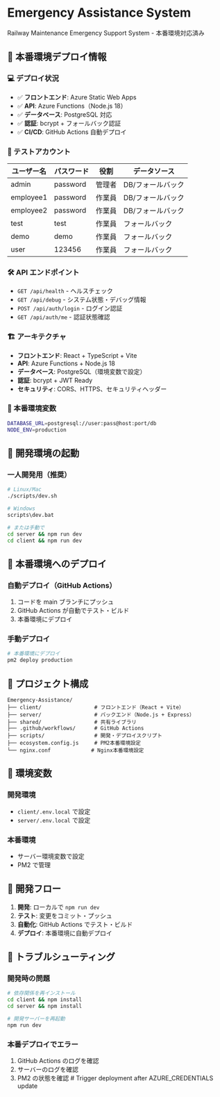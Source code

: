 # Emergency Assistance System

Railway Maintenance Emergency Support System - 本番環境対応済み

## 🚀 本番環境デプロイ情報

### 💻 デプロイ状況

- ✅ **フロントエンド**: Azure Static Web Apps
- ✅ **API**: Azure Functions（Node.js 18）
- ✅ **データベース**: PostgreSQL 対応
- ✅ **認証**: bcrypt + フォールバック認証
- ✅ **CI/CD**: GitHub Actions 自動デプロイ

### 🔑 テストアカウント

| ユーザー名 | パスワード | 役割   | データソース      |
| ---------- | ---------- | ------ | ----------------- |
| admin      | password   | 管理者 | DB/フォールバック |
| employee1  | password   | 作業員 | DB/フォールバック |
| employee2  | password   | 作業員 | DB/フォールバック |
| test       | test       | 作業員 | フォールバック    |
| demo       | demo       | 作業員 | フォールバック    |
| user       | 123456     | 作業員 | フォールバック    |

### 🛠️ API エンドポイント

- `GET /api/health` - ヘルスチェック
- `GET /api/debug` - システム状態・デバッグ情報
- `POST /api/auth/login` - ログイン認証
- `GET /api/auth/me` - 認証状態確認

### 🏗️ アーキテクチャ

- **フロントエンド**: React + TypeScript + Vite
- **API**: Azure Functions + Node.js 18
- **データベース**: PostgreSQL（環境変数で設定）
- **認証**: bcrypt + JWT Ready
- **セキュリティ**: CORS、HTTPS、セキュリティヘッダー

### 🔧 本番環境変数

```bash
DATABASE_URL=postgresql://user:pass@host:port/db
NODE_ENV=production
```

## 🚀 開発環境の起動

### 一人開発用（推奨）

```bash
# Linux/Mac
./scripts/dev.sh

# Windows
scripts\dev.bat

# または手動で
cd server && npm run dev
cd client && npm run dev
```

## 🐳 本番環境へのデプロイ

### 自動デプロイ（GitHub Actions）

1. コードを main ブランチにプッシュ
2. GitHub Actions が自動でテスト・ビルド
3. 本番環境にデプロイ

### 手動デプロイ

```bash
# 本番環境にデプロイ
pm2 deploy production
```

## 📁 プロジェクト構成

```
Emergency-Assistance/
├── client/                 # フロントエンド（React + Vite）
├── server/                 # バックエンド（Node.js + Express）
├── shared/                 # 共有ライブラリ
├── .github/workflows/      # GitHub Actions
├── scripts/                # 開発・デプロイスクリプト
├── ecosystem.config.js     # PM2本番環境設定
└── nginx.conf             # Nginx本番環境設定
```

## 🔧 環境変数

### 開発環境

- `client/.env.local` で設定
- `server/.env.local` で設定

### 本番環境

- サーバー環境変数で設定
- PM2 で管理

## 📝 開発フロー

1. **開発**: ローカルで `npm run dev`
2. **テスト**: 変更をコミット・プッシュ
3. **自動化**: GitHub Actions でテスト・ビルド
4. **デプロイ**: 本番環境に自動デプロイ

## 🚨 トラブルシューティング

### 開発時の問題

```bash
# 依存関係を再インストール
cd client && npm install
cd server && npm install

# 開発サーバーを再起動
npm run dev
```

### 本番デプロイでエラー

1. GitHub Actions のログを確認
2. サーバーのログを確認
3. PM2 の状態を確認
#   T r i g g e r   d e p l o y m e n t   a f t e r   A Z U R E _ C R E D E N T I A L S   u p d a t e  
 